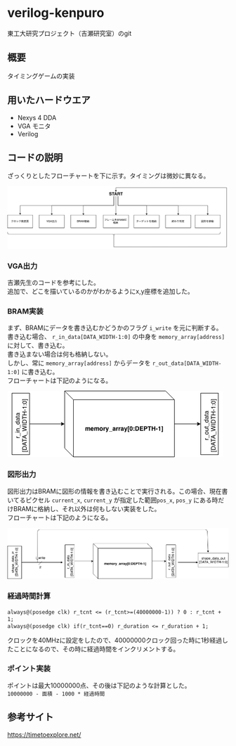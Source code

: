 # verilog-kenpuro

東工大研究プロジェクト（吉瀬研究室）のgit

## 概要
タイミングゲームの実装

## 用いたハードウエア
- Nexys 4 DDA
- VGA モニタ
- Verilog

## コードの説明

ざっくりとしたフローチャートを下に示す。タイミングは微妙に異なる。

![Flow chart](https://raw.githubusercontent.com/sff1019/verilog-kenpuro/master/diagram.png)

### VGA出力
吉瀬先生のコードを参考にした。  
追加で、どこを描いているのかがわかるようにx,y座標を追加した。

### BRAM実装

まず、BRAMにデータを書き込むかどうかのフラグ `i_write` を元に判断する。  
書き込む場合、 `r_in_data[DATA_WIDTH-1:0]` の中身を `memory_array[address]` に対して、書き込む。  
書き込まない場合は何も格納しない。  
しかし、常に `memory_array[address]` からデータを `r_out_data[DATA_WIDTH-1:0]` に書き込む。  
フローチャートは下記のようになる。

![VRAM](./assets/vram.png)

### 図形出力

図形出力はBRAMに図形の情報を書き込むことで実行される。この場合、現在書いてるピクセル `current_x`, `current_y` が指定した範囲`pos_x`, `pos_y` にある時だけBRAMに格納し、それ以外は何もしない実装をした。  
フローチャートは下記のようになる。  

![VRAM](./assets/draw_rectangle.png)

### 経過時間計算

```
always@(posedge clk) r_tcnt <= (r_tcnt>=(40000000-1)) ? 0 : r_tcnt + 1;
always@(posedge clk) if(r_tcnt==0) r_duration <= r_duration + 1;
```
クロックを40MHzに設定をしたので、40000000クロック回った時に1秒経過したことになるので、その時に経過時間をインクリメントする。

### ポイント実装

ポイントは最大10000000点、その後は下記のような計算とした。  
`10000000 - 面積 - 1000 * 経過時間`

## 参考サイト

https://timetoexplore.net/
